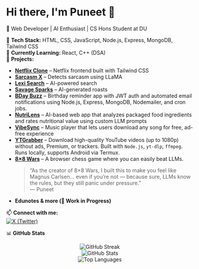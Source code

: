 # Hi there, I'm Puneet 👋 

🚀 Web Developer | AI Enthusiast | CS Hons Student at DU

🔹 **Tech Stack:** HTML, CSS, JavaScript, Node.js, Express, MongoDB, Tailwind CSS  
🔹 **Currently Learning:** React, C++ (DSA)  
🔹 **Projects:**  
  - **[Netflix Clone](https://netflix-clone-navy-kappa.vercel.app/)** – Netflix frontend built with Tailwind CSS  
  - **[Sarcasm X](https://sarcasm-x.vercel.app/)** – Detects sarcasm using LLaMA  
  - **[Lexi Search](https://66f1b41482cdde767cf1ec93--sunny-sundae-c9d4ca.netlify.app/)** – AI-powered search  
  - **[Savage Sparks](https://savage-sparks.vercel.app/)** – AI-generated roasts  
  - **[BDay Buzz](https://bday-buzz-kh86.vercel.app/index.html)** – Birthday reminder app with JWT auth and automated email notifications using Node.js, Express, MongoDB, Nodemailer, and cron jobs.  
  - **[NutriLens](https://codeforces-project.vercel.app/)** – AI-based web app that analyzes packaged food ingredients and rates nutritional value using custom LLM prompts  
  - **[VibeSync](https://vibe-sync-six.vercel.app/)** – Music player that lets users download any song for free, ad-free experience  
  - **[YTGrabber](https://github.com/PuneetKumar1790/YTGrabber)** – Download high-quality YouTube videos (up to 1080p) without ads, Premium, or trackers. Built with `Node.js`, `yt-dlp`, `ffmpeg`. Runs locally, supports Android via Termux.  
  - **[8×8 Wars](https://8x8-wars.vercel.app/)** – A browser chess game where you can easily beat LLMs.  
    > “As the creator of 8×8 Wars, I built this to make you feel like Magnus Carlsen… even if you’re not — because sure, LLMs know the rules, but they still panic under pressure.”  
    > — Puneet  
  - **Edunotes & more (🚧 Work in Progress)**

📫 **Connect with me:**  
[![X (Twitter)](https://img.shields.io/badge/X-%40puneetdev__-black?style=flat&logo=twitter)](https://twitter.com/puneetdev_)  

📊 **GitHub Stats**  
<p align="center">
  <img src="https://github-readme-streak-stats.herokuapp.com?user=PuneetKumar1790&theme=dark&hide_border=true" alt="GitHub Streak"/>
  <br/>
  <img src="https://github-readme-stats.vercel.app/api?username=PuneetKumar1790&show_icons=true&theme=dark" alt="GitHub Stats"/>
  <br/>
  <img src="https://github-readme-stats.vercel.app/api/top-langs/?username=PuneetKumar1790&layout=compact&theme=dark" alt="Top Languages"/>
</p>
